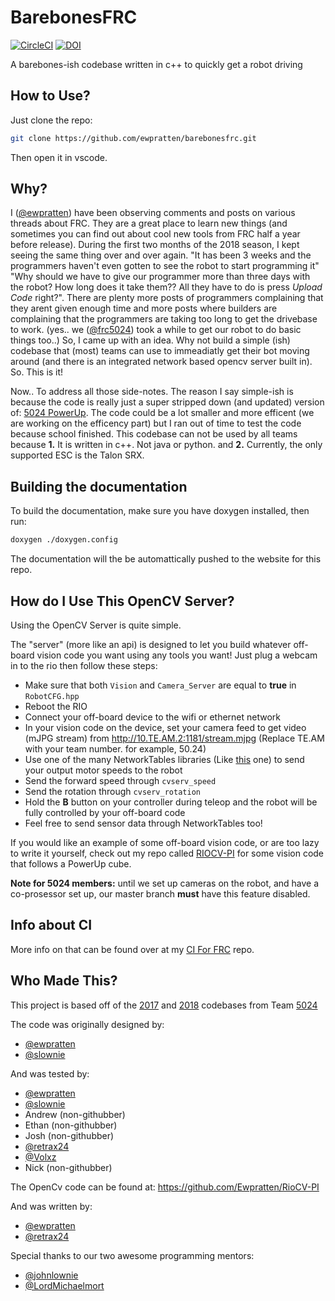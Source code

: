 # BarebonesFRC
[![CircleCI](https://circleci.com/gh/Ewpratten/barebonesFRC/tree/master.svg?style=svg)](https://circleci.com/gh/Ewpratten/barebonesFRC/tree/master) [![DOI](https://zenodo.org/badge/132483654.svg)](https://zenodo.org/badge/latestdoi/132483654)

A barebones-ish codebase written in c++ to quickly get a robot driving

## How to Use?
Just clone the repo:
```sh
git clone https://github.com/ewpratten/barebonesfrc.git
```
Then open it in vscode.

## Why?
I \([@ewpratten](Https://github.com/ewpratten)\) have been observing comments and posts on various threads about FRC. They are a great place to learn new things (and sometimes you can find out about cool new tools from FRC half a year before release). During the first two months of the 2018 season, I kept seeing the same thing over and over again. "It has been 3 weeks and the programmers haven't even gotten to see the robot to start programming it" "Why should we have to give our programmer more than three days with the robot? How long does it take them?? All they have to do is press *Upload Code* right?". There are plenty more posts of programmers complaining that they arent given enough time and more posts where builders are complaining that the programmers are taking too long to get the drivebase to work. (yes.. we \([@frc5024](Https://github.com/frc5024)\) took a while to get our robot to do basic things too..) So, I came up with an idea. Why not build a simple (ish) codebase that (most) teams can use to immeadiatly get their bot moving around (and there is an integrated network based opencv server built in). So. This is it!

Now.. To address all those side-notes. The reason I say simple-ish is because the code is really just a super stripped down (and updated) version of: [5024 PowerUp](Https://github.com/frc5024/PowerUp). The code could be a lot smaller and more efficent (we are working on the efficency part) but I ran out of time to test the code because school finished. This codebase can not be used by all teams because **1.** It is written in c++. Not java or python. and **2.** Currently, the only supported ESC is the Talon SRX.

## Building the documentation
To build the documentation, make sure you have doxygen installed, then run:
```sh
doxygen ./doxygen.config 
```
The documentation will the be automattically pushed to the website for this repo.

## How do I Use This OpenCV Server?
Using the OpenCV Server is quite simple.

The "server" (more like an api) is designed to let you build whatever off-board vision code you want using any tools you want! Just plug a webcam in to the rio then follow these steps:
 - Make sure that both `Vision` and `Camera_Server` are equal to **true** in `RobotCFG.hpp`
 - Reboot the RIO
 - Connect your off-board device to the wifi or ethernet network
 - In your vision code on the device, set your camera feed to get video (mJPG stream) from http://10.TE.AM.2:1181/stream.mjpg (Replace TE.AM with your team number. for example, 50.24)
 - Use one of the many NetworkTables libraries (Like [this](https://github.com/robotpy/pynetworktables) one) to send your output motor speeds to the robot
 - Send the forward speed through `cvserv_speed`
 - Send the rotation through `cvserv_rotation`
 - Hold the **B** button on your controller during teleop and the robot will be fully controlled by your off-board code
 - Feel free to send sensor data through NetworkTables too!

If you would like an example of some off-board vision code, or are too lazy to write it yourself, check out my repo called [RIOCV-PI](https://github.com/Ewpratten/RioCV-PI) for some vision code that follows a PowerUp cube.

**Note for 5024 members:** until we set up cameras on the robot, and have a co-prosessor set up, our master branch **must** have this feature disabled.

## Info about CI
More info on that can be found over at my [CI For FRC](https://github.com/Ewpratten/FRC-CI) repo.

## Who Made This?
This project is based off of the [2017](https://github.com/RaiderRobotics5024/2017Main) and [2018](Https://github.com/frc5024/PowerUp) codebases from Team [5024](Https://github.com/frc5024)

The code was originally designed by:
 - [@ewpratten](Https://github.com/ewpratten)
 - [@slownie](Https://github.com/slownie)

And was tested by:
 - [@ewpratten](Https://github.com/ewpratten)
 - [@slownie](Https://github.com/slownie)
 - Andrew (non-githubber)
 - Ethan (non-githubber)
 - Josh (non-githubber)
 - [@retrax24](Https://github.com/retrax24)
 - [@Volxz](Https://github.com/Volxz)
 - Nick (non-githubber)

The OpenCv code can be found at:
https://github.com/Ewpratten/RioCV-PI

And was written by:
 - [@ewpratten](Https://github.com/ewpratten)
 - [@retrax24](Https://github.com/retrax24)

Special thanks to our two awesome programming mentors:
 - [@johnlownie](https://github.com/johnlownie)
 - [@LordMichaelmort](https://github.com/LordMichaelmort)
